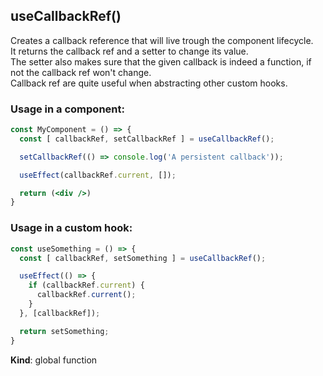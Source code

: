 <a name="useCallbackRef"></a>

## useCallbackRef()
Creates a callback reference that will live trough the component lifecycle.<br />
It returns the callback ref and a setter to change its value.<br />
The setter also makes sure that the given callback is indeed a function, if not the callback ref won't change.<br />
Callback ref are quite useful when abstracting other custom hooks.

### Usage in a component:

```jsx harmony
const MyComponent = () => {
  const [ callbackRef, setCallbackRef ] = useCallbackRef();

  setCallbackRef(() => console.log('A persistent callback'));

  useEffect(callbackRef.current, []);

  return (<div />)
}
```

### Usage in a custom hook:

```jsx harmony
const useSomething = () => {
  const [ callbackRef, setSomething ] = useCallbackRef();

  useEffect(() => {
    if (callbackRef.current) {
      callbackRef.current();
    }
  }, [callbackRef]);

  return setSomething;
}
```

**Kind**: global function  
